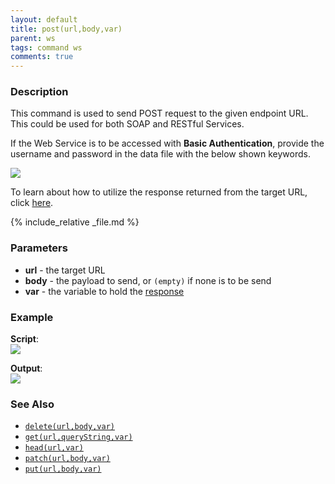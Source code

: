 ```yaml
---
layout: default
title: post(url,body,var)
parent: ws
tags: command ws
comments: true
---
```



### Description
This command is used to send POST request to the given endpoint URL. This could be used for both SOAP and RESTful 
Services.

If the Web Service is to be accessed with **Basic Authentication**, provide the username and password in the data 
file with the below shown keywords.

![](image/post_03.png)

To learn about how to utilize the response returned from the target URL, click [here](index.html#http-response).

{% include_relative _file.md %}


### Parameters
- **url** - the target URL
- **body** - the payload to send, or `(empty)` if none is to be send
- **var** - the variable to hold the [response](index.html#http-response)


### Example
**Script**:<br/>
![](image/post_01.png)

**Output**:<br/>
![](image/post_02.png)


### See Also
- [`delete(url,body,var)`](delete(url,body,var))
- [`get(url,queryString,var)`](get(url,queryString,var))
- [`head(url,var)`](head(url,var))
- [`patch(url,body,var)`](patch(url,body,var))
- [`put(url,body,var)`](put(url,body,var))
